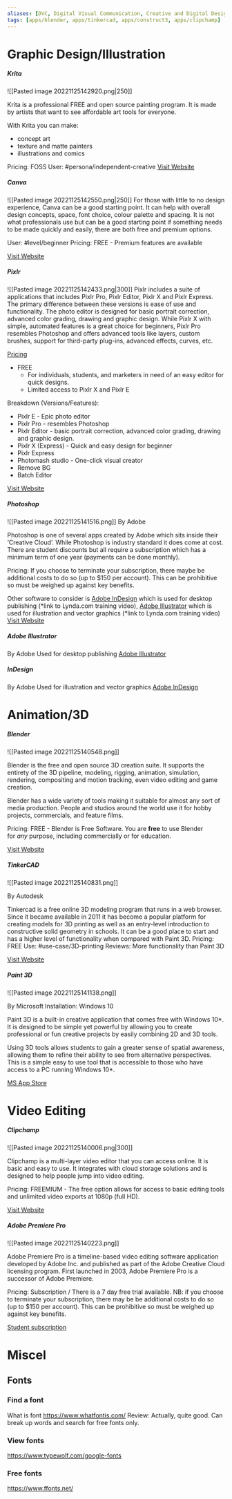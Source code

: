 ```yaml
---
aliases: [DVC, Digital Visual Communication, Creative and Digital Design]
tags: [apps/blender, apps/tinkercad, apps/construct3, apps/clipchamp]
---
```


# Graphic Design/Illustration

##### Krita
![[Pasted image 20221125142920.png|250]]

Krita is a professional FREE and open source painting program. It is made by artists that want to see affordable art tools for everyone.

With Krita you can make:
-   concept art
-   texture and matte painters
-   illustrations and comics

Pricing: FOSS
User: #persona/independent-creative
[Visit Website](https://krita.org/en/)

##### Canva

![[Pasted image 20221125142550.png|250]]
For those with little to no design experience, Canva can be a good starting point. It can help with overall design concepts, space, font choice, colour palette and spacing.  It is not what professionals use but can be a good starting point if something needs to be made quickly and easily, there are both free and premium options.

User: #level/beginner
Pricing: FREE - Premium features are available

[Visit Website](https://www.canva.com/)

##### Pixlr

![[Pasted image 20221125142433.png|300]]
Pixlr includes a suite of applications that includes Pixlr Pro, Pixlr Editor, Pixlr X and Pixlr Express. 
The primary difference between these versions is ease of use and functionality. The photo editor is designed for basic portrait correction, advanced color grading, drawing and graphic design. While Pixlr X with simple, automated features is a great choice for beginners, Pixlr Pro resembles Photoshop and offers advanced tools like layers, custom brushes, support for third-party plug-ins, advanced effects, curves, etc.

[Pricing](https://pixlr.com/pricing/) 
- FREE
	- For individuals, students, and marketers in need of an easy editor for quick designs.
	- Limited access to Pixlr X and Pixlr E

Breakdown (Versions/Features):
- Pixlr E - Epic photo editor
- Pixlr Pro - resembles Photoshop
- Pixlr Editor - basic portrait correction, advanced color grading, drawing and graphic design.
- Pixlr X (Express) - Quick and easy design for beginner
- Pixlr Express
- Photomash studio - One-click visual creator
- Remove BG
- Batch Editor

[Visit Website](https://pixlr.com/)

##### Photoshop
![[Pasted image 20221125141516.png]]
By Adobe

Photoshop is one of several apps created by Adobe which sits inside their ‘Creative Cloud’. While Photoshop is industry standard it does come at cost. There are student discounts but all require a subscription which has a minimum term of one year (payments can be done monthly).

Pricing: If you choose to terminate your subscription, there maybe be additional costs to do so (up to $150 per account). This can be prohibitive so must be weighed up against key benefits.

Other software to consider is [Adobe InDesign](https://www.linkedin.com/learning/indesign-2021-essential-training/indesign-learn-the-fundamentals?autoplay=true) which is used for desktop publishing (*link to Lynda.com training video), [Adobe Illustrator](https://www.linkedin.com/learning/illustrator-2021-essential-training/welcome-to-adobe-illustrator-2021-essential-training?autoplay=true) which is used for illustration and vector graphics (*link to Lynda.com training video)
[Visit Website](https://www.adobe.com/nz/products/photoshop.html)

##### Adobe Illustrator
By Adobe
Used for desktop publishing
[Adobe Illustrator](https://www.linkedin.com/learning/illustrator-2021-essential-training/welcome-to-adobe-illustrator-2021-essential-training?autoplay=true) 

##### InDesign
By Adobe
Used for illustration and vector graphics
[Adobe InDesign](https://www.linkedin.com/learning/indesign-2021-essential-training/indesign-learn-the-fundamentals?autoplay=true) 

# Animation/3D

##### Blender

![[Pasted image 20221125140548.png]]

Blender is the free and open source 3D creation suite. It supports the entirety of the 3D pipeline, modeling, rigging, animation, simulation, rendering, compositing and motion tracking, even video editing and game creation.

Blender has a wide variety of tools making it suitable for almost any sort of media production. People and studios around the world use it for hobby projects, commercials, and feature films.

Pricing: FREE - Blender is Free Software. You are **free** to use Blender for _any_ purpose, including commercially or for education.

[Visit Website](https://www.blender.org/)



##### TinkerCAD

![[Pasted image 20221125140831.png]]

By Autodesk

Tinkercad is a free online 3D modeling program that runs in a web browser. Since it became available in 2011 it has become a popular platform for creating models for 3D printing as well as an entry-level introduction to constructive solid geometry in schools.  It can be a good place to start and has a higher level of functionality when compared with Paint 3D.
Pricing: FREE
Use: #use-case/3D-printing
Reviews: More functionality than Paint 3D

[Visit Website](https://www.tinkercad.com/)

##### Paint 3D

![[Pasted image 20221125141138.png]]

By Microsoft
Installation:  Windows 10

Paint 3D is a built-in creative application that comes free with Windows 10*. It is designed to be simple yet powerful by allowing you to create professional or fun creative projects by easily combining 2D and 3D tools.

Using 3D tools allows students to gain a greater sense of spatial awareness, allowing them to refine their ability to see from alternative perspectives. This is a simple easy to use tool that is accessible to those who have access to a PC running Windows 10*.

[MS App Store](https://www.microsoft.com/en-nz/p/paint-3d/9nblggh5fv99)




# Video Editing

##### Clipchamp

![[Pasted image 20221125140006.png|300]]

Clipchamp is a multi-layer video editor that you can access online. It is basic and easy to use. It integrates with cloud storage solutions and is designed to help people jump into video editing.

Pricing: FREEMIUM - The free option allows for access to basic editing tools and unlimited video exports at 1080p (full HD).

[Visit Website](https://clipchamp.com/en/)

##### Adobe Premiere Pro

![[Pasted image 20221125140223.png]]

Adobe Premiere Pro is a timeline-based video editing software application developed by Adobe Inc. and published as part of the Adobe Creative Cloud licensing program. First launched in 2003, Adobe Premiere Pro is a successor of Adobe Premiere.

Pricing: Subscription / There is a 7 day free trial available.
NB: if you choose to terminate your subscription, there may be be additional costs to do so (up to $150 per account). This can be prohibitive so must be weighed up against key benefits.  

[Student subscription](https://www.adobe-students.com/nz/lead/creativecloud/student.html)




# Miscel


## Fonts

### Find a font

What is font
https://www.whatfontis.com/
Review: Actually, quite good.  Can break up words and search for free fonts only.


### View fonts

https://www.typewolf.com/google-fonts





### Free fonts


https://www.ffonts.net/

